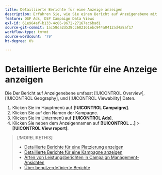 ```yaml
---
title: Detaillierte Berichte für eine Anzeige anzeigen
description: Erfahren Sie, wie Sie einen Bericht auf Anzeigenebene mit Übersichts-, Geografie- und Sichtbarkeitsdaten öffnen.
feature: DSP Ads, DSP Campaign Data Views
exl-id: 61e964af-b133-4c86-9672-27167ac6bad1
source-git-commit: 1ac58da2d538cc682161ebc944a0412ad4a8af17
workflow-type: tm+mt
source-wordcount: '79'
ht-degree: 0%

---
```


# Detaillierte Berichte für eine Anzeige anzeigen

Die <!--legacy --> Der Bericht auf Anzeigenebene umfasst [!UICONTROL Overview], [!UICONTROL Geography], und [!UICONTROL Viewability] Daten.

1. Klicken Sie im Hauptmenü auf **[!UICONTROL Campaigns]**.
1. Klicken Sie auf den Namen der Kampagne.
1. Klicken Sie im Untermenü auf **[!UICONTROL Ads]**.
1. Klicken Sie neben dem Anzeigennamen auf  **[!UICONTROL ...]** > **[!UICONTROL View report]**.

>[!MORELIKETHIS]
>
>* [Detaillierte Berichte für eine Platzierung anzeigen](/help/dsp/campaign-management/placements/placement-view-report.md)
>* [Detaillierte Berichte für eine Kampagne anzeigen](/help/dsp/campaign-management/campaigns/campaign-view-report.md)
>* [Arten von Leistungsberichten in Campaign Management-Ansichten](/help/dsp/campaign-management/reports/campaign-reports-about.md)
>* [Über benutzerdefinierte Berichte](/help/dsp/reports/report-about.md)
